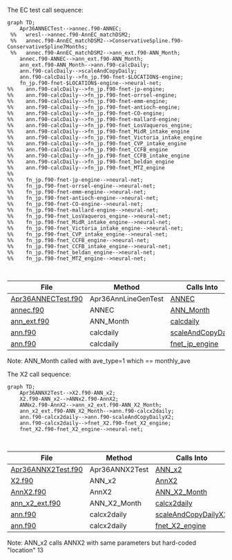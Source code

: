 The EC test call sequence:
```mermaid
graph TD;
    Apr36ANNECTest-->annec.f90-ANNEC;
 %%   wresl-->annec.f90-AnnEC_matchDSM2;
 %%   annec.f90-AnnEC_matchDSM2-->ConservativeSpline.f90-ConservativeSpline7Months;
 %%   annec.f90-AnnEC_matchDSM2-->ann_ext.f90-ANN_Month;
    annec.f90-ANNEC-->ann_ext.f90-ANN_Month;
    ann_ext.f90-ANN_Month-->ann.f90-calcDaily;
    ann.f90-calcDaily-->scaleAndCopyDaily;
    ann.f90-calcDaily-->fn_jp.f90-fnet-$LOCATION$-engine;
    fn_jp.f90-fnet-$LOCATION$-engine-->neural-net;
%%    ann.f90-calcDaily-->fn_jp.f90-fnet-jp-engine;
%%    ann.f90-calcDaily-->fn_jp.f90-fnet-orrsel-engine;
%%    ann.f90-calcDaily-->fn_jp.f90-fnet-emm-engine;
%%    ann.f90-calcDaily-->fn_jp.f90-fnet-antioch-engine;
%%    ann.f90-calcDaily-->fn_jp.f90-fnet-CO-engine;
%%    ann.f90-calcDaily-->fn_jp.f90-fnet-mallard-engine;
%%    ann.f90-calcDaily-->fn_jp.f90-fnet_LosVaqueros_engine;
%%    ann.f90-calcDaily-->fn_jp.f90-fnet_MidR_intake_engine
%%    ann.f90-calcDaily-->fn_jp.f90-fnet_Victoria_intake_engine
%%    ann.f90-calcDaily-->fn_jp.f90-fnet_CVP_intake_engine
%%    ann.f90-calcDaily-->fn_jp.f90-fnet_CCFB_engine
%%    ann.f90-calcDaily-->fn_jp.f90-fnet_CCFB_intake_engine
%%    ann.f90-calcDaily-->fn_jp.f90-fnet_beldan_engine
%%    ann.f90-calcDaily-->fn_jp.f90-fnet_MTZ_engine
%%
%%    fn_jp.f90-fnet-jp-engine-->neural-net;
%%    fn_jp.f90-fnet-orrsel-engine-->neural-net;
%%    fn_jp.f90-fnet-emm-engine-->neural-net;
%%    fn_jp.f90-fnet-antioch-engine-->neural-net;
%%    fn_jp.f90-fnet-CO-engine-->neural-net;
%%    fn_jp.f90-fnet-mallard-engine-->neural-net;
%%    fn_jp.f90-fnet_LosVaqueros_engine-->neural-net;
%%    fn_jp.f90-fnet_MidR_intake_engine-->neural-net;
%%    fn_jp.f90-fnet_Victoria_intake_engine-->neural-net;
%%    fn_jp.f90-fnet_CVP_intake_engine-->neural-net;
%%    fn_jp.f90-fnet_CCFB_engine-->neural-net;
%%    fn_jp.f90-fnet_CCFB_intake_engine-->neural-net;
%%    fn_jp.f90-fnet_beldan_engine-->neural-net;
%%    fn_jp.f90-fnet_MTZ_engine-->neural-net;
    
    
```

|File|Method|Calls Into|
|------|------|------|
|[Apr36ANNECTest.f90](https://github.com/rma-rripken/AnnLineGen_RMA/blob/master/src/test/Apr36ANNECTest.f90)|Apr36AnnLineGenTest|[ANNEC](https://github.com/rma-rripken/AnnLineGen_RMA/blob/bd132e2aaf480c033c706d615bb942fc3f30bab4/src/test/Apr36ANNECTest.f90#L112)|
|[annec.f90](https://github.com/rma-rripken/AnnLineGen_RMA/blob/master/src/annec.f90)|ANNEC|[ANN_Month](https://github.com/rma-rripken/AnnLineGen_RMA/blob/bd132e2aaf480c033c706d615bb942fc3f30bab4/src/ann_ext.f90#L48)|
|[ann_ext.f90](https://github.com/rma-rripken/AnnLineGen_RMA/blob/master/src/ann_ext.f90)|ANN_Month|[calcdaily](https://github.com/rma-rripken/AnnLineGen_RMA/blob/bd132e2aaf480c033c706d615bb942fc3f30bab4/src/ann.f90#L106)|
|[ann.f90](https://github.com/rma-rripken/AnnLineGen_RMA/blob/master/src/ann.f90)|calcdaily|[scaleAndCopyDaily](https://github.com/rma-rripken/AnnLineGen_RMA/blob/bd132e2aaf480c033c706d615bb942fc3f30bab4/src/ann.f90#L165)|
|[ann.f90](https://github.com/rma-rripken/AnnLineGen_RMA/blob/master/src/ann.f90)|calcdaily|[fnet_jp_engine](https://github.com/rma-rripken/AnnLineGen_RMA/blob/bd132e2aaf480c033c706d615bb942fc3f30bab4/src/ann.f90#L188)|

Note: ANN_Month called with ave_type=1 which == monthly_ave


The X2 call sequence:
```mermaid
graph TD;
    Apr36ANNX2Test-->X2.f90-ANN_x2;
    X2.f90-ANN_x2-->ANNx2.f90-AnnX2;
    ANNx2.f90-AnnX2-->ann_x2_ext.f90-ANN_X2_Month;
    ann_x2_ext.f90-ANN_X2_Month-->ann.f90-calcx2daily;
    ann.f90-calcx2daily-->ann.f90-scaleAndCopyDailyX2;
    ann.f90-calcx2daily-->fnet_X2.f90-fnet_X2_engine;
    fnet_X2.f90-fnet_X2_engine-->neural-net;
    
    
```

|File|Method|Calls Into|
|------|-----|------|
|[Apr36ANNX2Test.f90](https://github.com/rma-rripken/AnnLineGen_RMA/blob/master/src/test/Apr36ANNX2Test.f90)|Apr36ANNX2Test|[ANN_x2](https://github.com/rma-rripken/AnnLineGen_RMA/blob/cf830330f4f717e487af41aa2be7954305335a74/src/test/Apr36ANNX2Test.f90#L68)|
|[X2.f90](https://github.com/rma-rripken/AnnLineGen_RMA/blob/master/src/X2.f90)|ANN_x2|[AnnX2](https://github.com/rma-rripken/AnnLineGen_RMA/blob/cf830330f4f717e487af41aa2be7954305335a74/src/X2.f90#L24)|
|[AnnX2.f90](https://github.com/rma-rripken/AnnLineGen_RMA/blob/master/src/annx2.f90)|AnnX2|[ANN_X2_Month](https://github.com/rma-rripken/AnnLineGen_RMA/blob/cf830330f4f717e487af41aa2be7954305335a74/src/annx2.f90#L128)|
|[ann_x2_ext.f90](https://github.com/rma-rripken/AnnLineGen_RMA/blob/master/src/ann_x2_ext.f90)|ANN_X2_Month|[calcx2daily](https://github.com/rma-rripken/AnnLineGen_RMA/blob/cf830330f4f717e487af41aa2be7954305335a74/src/ann_x2_ext.f90#L55)|
|[ann.f90](https://github.com/rma-rripken/AnnLineGen_RMA/blob/master/src/ann.f90)|calcx2daily|[scaleAndCopyDailyX2](https://github.com/rma-rripken/AnnLineGen_RMA/blob/cf830330f4f717e487af41aa2be7954305335a74/src/ann.f90#L165)|
|[ann.f90](https://github.com/rma-rripken/AnnLineGen_RMA/blob/master/src/ann.f90)|calcx2daily|[fnet_X2_engine](https://github.com/rma-rripken/AnnLineGen_RMA/blob/cf830330f4f717e487af41aa2be7954305335a74/src/ann.f90#L188)|



Note:
ANN_x2 calls ANNX2 with same parameters but hard-coded "location" 13


